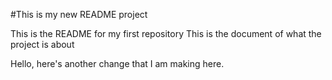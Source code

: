 #This is my new README project

This is the README for my first repository
This is the document of what the project is about



Hello, here's another change that I am making here.
